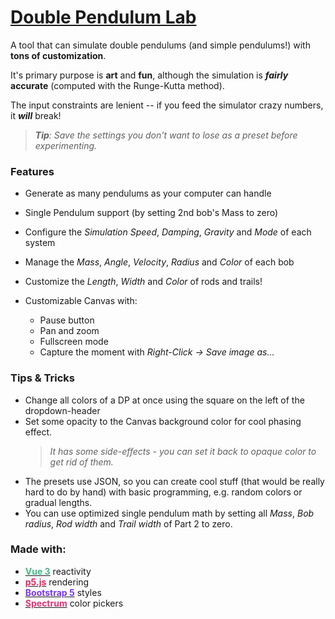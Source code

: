 # [Double Pendulum Lab](https://itzterra.github.io/DPLab/)
A tool that can simulate double pendulums (and simple pendulums!) with **tons of customization**.  

It's primary purpose is **art** and **fun**, although the simulation is ***fairly* accurate** (computed with the Runge-Kutta method).   

The input constraints are lenient -- if you feed the simulator crazy numbers, it ***will*** break!  
> ***Tip**: Save the settings you don't want to lose as a preset before experimenting.*

### Features
- Generate as many pendulums as your computer can handle
- Single Pendulum support (by setting 2nd bob's Mass to zero)
- Configure the *Simulation Speed*, *Damping*, *Gravity* and *Mode* of each system
- Manage the *Mass*, *Angle*, *Velocity*, *Radius* and *Color* of each bob
- Customize the *Length*, *Width* and *Color* of rods and trails!

- Customizable Canvas with:
  - Pause button
  - Pan and zoom
  - Fullscreen mode
  - Capture the moment with *Right-Click -> Save image as...*

### Tips & Tricks
- Change all colors of a DP at once using the square on the left of the dropdown-header 
- Set some opacity to the Canvas background color for cool phasing effect. 
  > *It has some side-effects - you can set it back to opaque color to get rid of them.*
- The presets use JSON, so you can create cool stuff (that would be really hard to do by hand) with basic programming, e.g. random colors or gradual lengths.
- You can use optimized single pendulum math by setting all *Mass*, *Bob radius*, *Rod width* and *Trail width* of Part 2 to zero.

### Made with:
- <a href="https://vuejs.org/" target="_blank"><strong style="color: #42b883">Vue 3</strong></a> reactivity
- <a href="https://p5js.org/" target="_blank"><strong style="color: #ed225d">p5.js</strong></a> rendering
- <a href="https://getbootstrap.com/" target="_blank"><strong style="color: #7734fb">Bootstrap 5</strong></a> styles
- <a href="https://seballot.github.io/spectrum/" target="_blank"><strong style="color: #e83072">Spectrum</strong></a> color pickers
